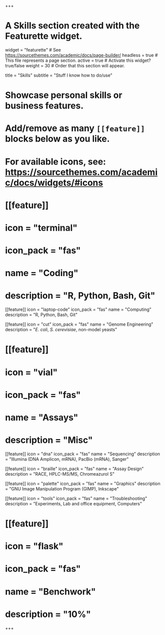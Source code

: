 +++
# A Skills section created with the Featurette widget.
widget = "featurette"  # See https://sourcethemes.com/academic/docs/page-builder/
headless = true  # This file represents a page section.
active = true  # Activate this widget? true/false
weight = 30  # Order that this section will appear.

title = "Skills"
subtitle = "Stuff I know how to do/use"

# Showcase personal skills or business features.
# 
# Add/remove as many `[[feature]]` blocks below as you like.
# 
# For available icons, see: https://sourcethemes.com/academic/docs/widgets/#icons

# [[feature]]
#   icon = "terminal"
#   icon_pack = "fas"
#   name = "Coding"
#   description = "R, Python, Bash, Git"

[[feature]]
  icon = "laptop-code"
  icon_pack = "fas"
  name = "Computing"
  description = "R, Python, Bash, Git"

[[feature]]
  icon = "cut"
  icon_pack = "fas"
  name = "Genome Engineering"
  description = "_E. coli_, _S. cerevisiae_, non-model yeasts"

# [[feature]]
#   icon = "vial"
#   icon_pack = "fas"
#   name = "Assays"
#   description = "Misc"
  
[[feature]]
  icon = "dna"
  icon_pack = "fas"
  name = "Sequencing"
  description = "Illumina (DNA Amplicon, mRNA), PacBio (mRNA), Sanger"
  
[[feature]]
  icon = "braille"
  icon_pack = "fas"
  name = "Assay Design"
  description = "RACE, HPLC-MS/MS, Chromeazurol S"
  
[[feature]]
  icon = "palette"
  icon_pack = "fas"
  name = "Graphics"
  description = "GNU Image Manipulation Program (GIMP), Inkscape"
  
[[feature]]
  icon = "tools"
  icon_pack = "fas"
  name = "Troubleshooting"
  description = "Experiments, Lab and office equipment, Computers"
  
# [[feature]]
#   icon = "flask"
#   icon_pack = "fas"
#   name = "Benchwork"
#   description = "10%"

+++
